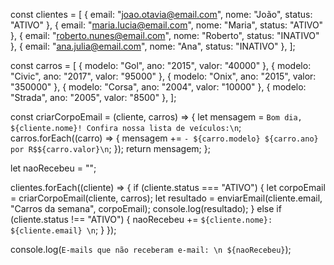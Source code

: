 <!-- ---
marp: true
---

# Lógica de Programação - Projeto final

Você foi contratado como programador para uma grande rede de lojas de automóveis (CarStore) e o seu primeiro desafio é construir a funcionalidade de enviar um e-mail, todas as segundas-feiras, para os clientes que visitaram as lojas no último mês, informando-os sobre os novos veículos e os mais vendidos, bem como as condições para aquisição (sejam criativos).

    - Como não haverá acesso a banco de dados, uma lista (array) de emails deverá ser criada, onde estarão armazenados os emails dos clientes.

    - A lista de emails armazenará, além do email de cada cliente, uma flag com a decisão do cliente sobre receber ou não comunicações de marketing.

    - Será fornecida uma função, no arquivo "envia-email.js", que fará o envio "fake" do e-mail para um cliente.

Dado o escopo global da aplicação, pede-se desenvolver cada subtarefa visando, ao final, a entrega completa da funcionalidade:

    1. Criar uma função para verificar o dia da semana atual, que será levado em conta para o disparo dos emails.

    2. Criar uma função para montar o corpo do e-mail a ser enviado.

    3. Criar uma função para enviar o e-mail para cada um dos clientes da lista, levando em conta a sua decisão sobre receber comunicações de marketing.

    4. Tratar o retorno de erro ou sucesso da função "enviarEmail", de maneira a exibir uma mensagem amigável ao usuário no console.

---

## Observações

    - Os passos acima são um guia, mas não obrigatórios. Podem desenvolver uma lógica diferente, que atenda ao solicitado.

    - Podem separar as funcionalidades em arquivos, de acordo com a necessidade que houver.


const enviarEmail = require("./envia-email"); -->

const clientes = [
  { email: "joao.otavia@email.com", nome: "João", status: "ATIVO" },
  { email: "maria.lucia@email.com", nome: "Maria", status: "ATIVO" },
  { email: "roberto.nunes@email.com", nome: "Roberto", status: "INATIVO" },
  { email: "ana.julia@email.com", nome: "Ana", status: "INATIVO" },
];

const carros = [
  { modelo: "Gol", ano: "2015", valor: "40000" },
  { modelo: "Civic", ano: "2017", valor: "95000" },
  { modelo: "Onix", ano: "2015", valor: "350000" },
  { modelo: "Corsa", ano: "2004", valor: "10000" },
  { modelo: "Strada", ano: "2005", valor: "8500" },
];

const criarCorpoEmail = (cliente, carros) => {
  let mensagem = `Bom dia, ${cliente.nome}! Confira nossa lista de veículos:\n`;
  carros.forEach((carro) => {
    mensagem += `- ${carro.modelo} ${carro.ano} por R$${carro.valor}\n`;
  });
  return mensagem;
};

let naoRecebeu = "";

clientes.forEach((cliente) => {
  if (cliente.status === "ATIVO") {
    let corpoEmail = criarCorpoEmail(cliente, carros);
    let resultado = enviarEmail(cliente.email, "Carros da semana", corpoEmail);
    console.log(resultado);
  } else if (cliente.status !== "ATIVO") {
    naoRecebeu += `${cliente.nome}: ${cliente.email} \n`;
  }
});

console.log(`E-mails que não receberam e-mail: \n ${naoRecebeu}`);